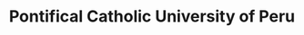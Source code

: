 ---
name: Robert A. Aduviri
title: Pontifical Catholic University of Peru
modal-id: 1
img: default.jpg
alt: Picture of Robert
topic: 'Towards Disentangled Representations via Variational Sparse Coding'
bio: 
website: 
tags: oral-icml2019
featuredOrder: 8
---